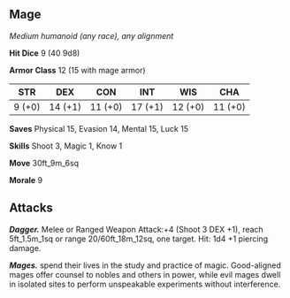 ## Mage

*Medium humanoid (any race), any alignment*

**Hit Dice** 9 (40 9d8)

**Armor Class** 12 (15 with mage armor)

| STR     | DEX     | CON     | INT     | WIS     | CHA     |
|---------|---------|---------|---------|---------|---------|
|  9 (+0) | 14 (+1) | 11 (+0) | 17 (+1) | 12 (+0) | 11 (+0) |

**Saves** Physical 15, Evasion 14, Mental 15, Luck 15

**Skills** Shoot 3, Magic 1, Know 1

**Move** 30ft_9m_6sq

**Morale** 9

## Attacks

***Dagger.*** Melee or Ranged Weapon Attack:+4 (Shoot 3 DEX +1), reach 5ft_1.5m_1sq or range 20/60ft_18m_12sq, one target. Hit: 1d4 +1 piercing damage.

***Mages.*** spend their lives in the study and practice of magic. Good-aligned mages offer counsel to nobles and others in power, while evil mages dwell in isolated sites to perform unspeakable experiments without interference.

